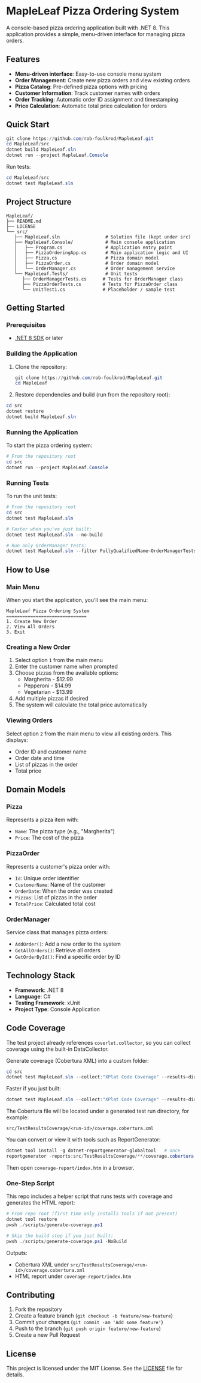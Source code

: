 # MapleLeaf Pizza Ordering System

A console-based pizza ordering application built with .NET 8. This application provides a simple, menu-driven interface for managing pizza orders.

## Features

- **Menu-driven interface**: Easy-to-use console menu system
- **Order Management**: Create new pizza orders and view existing orders
- **Pizza Catalog**: Pre-defined pizza options with pricing
- **Customer Information**: Track customer names with orders
- **Order Tracking**: Automatic order ID assignment and timestamping
- **Price Calculation**: Automatic total price calculation for orders

## Quick Start

```powershell
git clone https://github.com/rob-foulkrod/MapleLeaf.git
cd MapleLeaf/src
dotnet build MapleLeaf.sln
dotnet run --project MapleLeaf.Console
```

Run tests:

```powershell
cd MapleLeaf/src
dotnet test MapleLeaf.sln
```

## Project Structure

```
MapleLeaf/
├── README.md
├── LICENSE
└── src/
   ├── MapleLeaf.sln                 # Solution file (kept under src)
   ├── MapleLeaf.Console/            # Main console application
   │   ├── Program.cs                # Application entry point
   │   ├── PizzaOrderingApp.cs       # Main application logic and UI
   │   ├── Pizza.cs                  # Pizza domain model
   │   ├── PizzaOrder.cs             # Order domain model
   │   └── OrderManager.cs           # Order management service
   └── MapleLeaf.Tests/              # Unit tests
      ├── OrderManagerTests.cs      # Tests for OrderManager class
      ├── PizzaOrderTests.cs        # Tests for PizzaOrder class
      └── UnitTest1.cs              # Placeholder / sample test
```

## Getting Started

### Prerequisites

- [.NET 8 SDK](https://dotnet.microsoft.com/download/dotnet/8.0) or later

### Building the Application

1. Clone the repository:
   ```powershell
   git clone https://github.com/rob-foulkrod/MapleLeaf.git
   cd MapleLeaf
   ```

2. Restore dependencies and build (run from the repository root):
```powershell
cd src
dotnet restore
dotnet build MapleLeaf.sln
```

### Running the Application

To start the pizza ordering system:

```powershell
# From the repository root
cd src
dotnet run --project MapleLeaf.Console
```

### Running Tests

To run the unit tests:

```powershell
# From the repository root
cd src
dotnet test MapleLeaf.sln

# Faster when you've just built:
dotnet test MapleLeaf.sln --no-build

# Run only OrderManager tests:
dotnet test MapleLeaf.sln --filter FullyQualifiedName~OrderManagerTests
```

## How to Use

### Main Menu

When you start the application, you'll see the main menu:

```
MapleLeaf Pizza Ordering System
==============================
1. Create New Order
2. View All Orders
3. Exit
```

### Creating a New Order

1. Select option `1` from the main menu
2. Enter the customer name when prompted
3. Choose pizzas from the available options:
   - Margherita - $12.99
   - Pepperoni - $14.99
   - Vegetarian - $13.99
4. Add multiple pizzas if desired
5. The system will calculate the total price automatically

### Viewing Orders

Select option `2` from the main menu to view all existing orders. This displays:
- Order ID and customer name
- Order date and time
- List of pizzas in the order
- Total price

## Domain Models

### Pizza
Represents a pizza item with:
- `Name`: The pizza type (e.g., "Margherita")
- `Price`: The cost of the pizza

### PizzaOrder
Represents a customer's pizza order with:
- `Id`: Unique order identifier
- `CustomerName`: Name of the customer
- `OrderDate`: When the order was created
- `Pizzas`: List of pizzas in the order
- `TotalPrice`: Calculated total cost

### OrderManager
Service class that manages pizza orders:
- `AddOrder()`: Add a new order to the system
- `GetAllOrders()`: Retrieve all orders
- `GetOrderById()`: Find a specific order by ID

## Technology Stack

- **Framework**: .NET 8
- **Language**: C#
- **Testing Framework**: xUnit
- **Project Type**: Console Application

## Code Coverage

The test project already references `coverlet.collector`, so you can collect coverage using the built-in DataCollector.

Generate coverage (Cobertura XML) into a custom folder:

```powershell
cd src
dotnet test MapleLeaf.sln --collect:"XPlat Code Coverage" --results-directory ./TestResultsCoverage
```

Faster if you just built:

```powershell
dotnet test MapleLeaf.sln --collect:"XPlat Code Coverage" --results-directory ./TestResultsCoverage --no-build
```

The Cobertura file will be located under a generated test run directory, for example:

```
src/TestResultsCoverage/<run-id>/coverage.cobertura.xml
```

You can convert or view it with tools such as ReportGenerator:

```powershell
dotnet tool install -g dotnet-reportgenerator-globaltool   # once
reportgenerator -reports:src/TestResultsCoverage/**/coverage.cobertura.xml -targetdir:coverage-report
```

Then open `coverage-report/index.htm` in a browser.

### One-Step Script

This repo includes a helper script that runs tests with coverage and generates the HTML report:

```powershell
# From repo root (first time only installs tools if not present)
dotnet tool restore
pwsh ./scripts/generate-coverage.ps1

# Skip the build step if you just built:
pwsh ./scripts/generate-coverage.ps1 -NoBuild
```

Outputs:
- Cobertura XML under `src/TestResultsCoverage/<run-id>/coverage.cobertura.xml`
- HTML report under `coverage-report/index.htm`

## Contributing

1. Fork the repository
2. Create a feature branch (`git checkout -b feature/new-feature`)
3. Commit your changes (`git commit -am 'Add some feature'`)
4. Push to the branch (`git push origin feature/new-feature`)
5. Create a new Pull Request

## License

This project is licensed under the MIT License. See the [LICENSE](LICENSE) file for details.